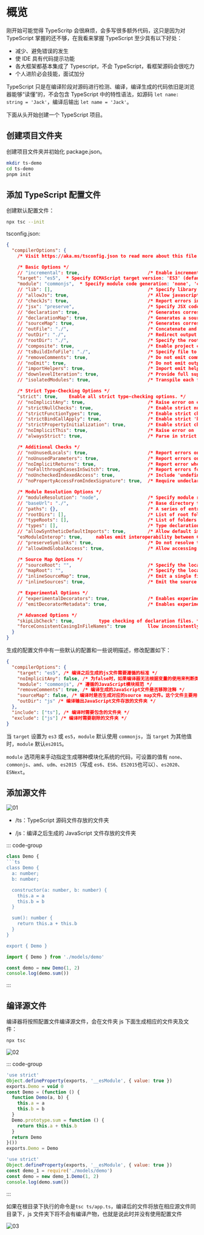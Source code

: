 # 概览

刚开始可能觉得 TypeScritp 会很麻烦，会多写很多额外代码，这只是因为对 TypeScript 掌握的还不够，在我看来掌握 TypeScript 至少具有以下好处：

- 减少、避免错误的发生
- 使 IDE 具有代码提示功能
- 各大框架都基本集成了 Typescript，不会 TypeScript，看框架源码会很吃力
- 个人进阶必会技能，面试加分

TypeScript 只是在编译阶段对源码进行检测、编译，编译生成的代码依旧是浏览器能够“读懂”的，不会包含 TypeScript 中的特性语法，如源码 `let name: string = 'Jack'`，编译后输出 `let name = 'Jack'`。

下面从头开始创建一个 TypeScript 项目。

## 创建项目文件夹

创建项目文件夹并初始化 package.json。

```sh
mkdir ts-demo
cd ts-demo
pnpm init
```

## 添加 TypeScript 配置文件

创建默认配置文件：

```sh
npx tsc --init
```

tsconfig.json:

  ```json
  {
    "compilerOptions": {
      /* Visit https://aka.ms/tsconfig.json to read more about this file */

      /* Basic Options */
      // "incremental": true,                         /* Enable incremental compilation */
      "target": "es5",  * Specify ECMAScript target version: 'ES3' (default), 'ES5', 'ES2015', 'ES2016', 'ES2017', 'ES2018', 'ES2019', 'ES2020', or 'ESNEXT'. */
      "module": "commonjs",  * Specify module code generation: 'none', 'commonjs', 'amd', 'system', 'umd', 'es2015', 'es2020', or 'ESNext'. */
      // "lib": [],                                   /* Specify library files to be included in the compilation. */
      // "allowJs": true,                             /* Allow javascript files to be compiled. */
      // "checkJs": true,                             /* Report errors in .js files. */
      // "jsx": "preserve",                           /* Specify JSX code generation: 'preserve', 'react-native', 'react', 'react-jsx' or 'react-jsxdev'. */
      // "declaration": true,                         /* Generates corresponding '.d.ts' file. */
      // "declarationMap": true,                      /* Generates a sourcemap for each corresponding '.d.ts' file. */
      // "sourceMap": true,                           /* Generates corresponding '.map' file. */
      // "outFile": "./",                             /* Concatenate and emit output to single file. */
      // "outDir": "./",                              /* Redirect output structure to the directory. */
      // "rootDir": "./",                             /* Specify the root directory of input files. Use to control the output directory structure with --outDir. */
      // "composite": true,                           /* Enable project compilation */
      // "tsBuildInfoFile": "./",                     /* Specify file to store incremental compilation information */
      // "removeComments": true,                      /* Do not emit comments to output. */
      // "noEmit": true,                              /* Do not emit outputs. */
      // "importHelpers": true,                       /* Import emit helpers from 'tslib'. */
      // "downlevelIteration": true,                  /* Provide full support for iterables in 'for-of', spread, and destructuring when targeting 'ES5' or 'ES3'. */
      // "isolatedModules": true,                     /* Transpile each file as a separate module (similar to 'ts.transpileModule'). */

      /* Strict Type-Checking Options */
      "strict": true,    Enable all strict type-checking options. */
      // "noImplicitAny": true,                       /* Raise error on expressions and declarations with an implied 'any' type. */
      // "strictNullChecks": true,                    /* Enable strict null checks. */
      // "strictFunctionTypes": true,                 /* Enable strict checking of function types. */
      // "strictBindCallApply": true,                 /* Enable strict 'bind', 'call', and 'apply' methods on functions. */
      // "strictPropertyInitialization": true,        /* Enable strict checking of property initialization in classes. */
      // "noImplicitThis": true,                      /* Raise error on 'this' expressions with an implied 'any' type. */
      // "alwaysStrict": true,                        /* Parse in strict mode and emit "use strict" for each source file. */

      /* Additional Checks */
      // "noUnusedLocals": true,                      /* Report errors on unused locals. */
      // "noUnusedParameters": true,                  /* Report errors on unused parameters. */
      // "noImplicitReturns": true,                   /* Report error when not all code paths in function return a value. */
      // "noFallthroughCasesInSwitch": true,          /* Report errors for fallthrough cases in switch statement. */
      // "noUncheckedIndexedAccess": true,            /* Include 'undefined' in index signature results */
      // "noPropertyAccessFromIndexSignature": true,  /* Require undeclared properties from index signatures to use element accesses. */

      /* Module Resolution Options */
      // "moduleResolution": "node",                  /* Specify module resolution strategy: 'node' (Node.js) or 'classic' (TypeScript pre-1.6). */
      // "baseUrl": "./",                             /* Base directory to resolve non-absolute module names. */
      // "paths": {},                                 /* A series of entries which re-map imports to lookup locations relative to the 'baseUrl'. */
      // "rootDirs": [],                              /* List of root folders whose combined content represents the structure of the project at runtime. */
      // "typeRoots": [],                             /* List of folders to include type definitions from. */
      // "types": [],                                 /* Type declaration files to be included in compilation. */
      // "allowSyntheticDefaultImports": true,        /* Allow default imports from modules with no default export. This does not affect code emit, just typechecking. */
      "esModuleInterop": true,     nables emit interoperability between CommonJS and ES Modules via creation of namespace objects for all imports. Implies 'allowSyntheticDefaultImports'. */
      // "preserveSymlinks": true,                    /* Do not resolve the real path of symlinks. */
      // "allowUmdGlobalAccess": true,                /* Allow accessing UMD globals from modules. */

      /* Source Map Options */
      // "sourceRoot": "",                            /* Specify the location where debugger should locate TypeScript files instead of source locations. */
      // "mapRoot": "",                               /* Specify the location where debugger should locate map files instead of generated locations. */
      // "inlineSourceMap": true,                     /* Emit a single file with source maps instead of having a separate file. */
      // "inlineSources": true,                       /* Emit the source alongside the sourcemaps within a single file; requires '--inlineSourceMap' or '--sourceMap' to be set. */

      /* Experimental Options */
      // "experimentalDecorators": true,              /* Enables experimental support for ES7 decorators. */
      // "emitDecoratorMetadata": true,               /* Enables experimental support for emitting type metadata for decorators. */

      /* Advanced Options */
      "skipLibCheck": true,         type checking of declaration files. */
      "forceConsistentCasingInFileNames": true        llow inconsistently-cased references to the same file. */
    }
  }
  ```

  生成的配置文件中有一些默认的配置和一些说明描述，修改配置如下：

  ```json
  {
    "compilerOptions": {
      "target": "es5", /* 编译之后生成的js文件需要遵循的标准 */
      "noImplicitAny": false, /* 为false时，如果编译器无法根据变量的使用来判断类型时，将用any类型代替。为true时，将进行强类型检查，无法推断类型时，提示错误 */
      "module": "commonjs", /* 遵循的JavaScript模块规范 */
      "removeComments": true, /* 编译生成的JavaScript文件是否移除注释 */
      "sourceMap": false, /* 编译时是否生成对应的source map文件。这个文件主要用于前端调试。当前端js文件被压缩引用后，出错时可借助同名的source map文件查找源文件中错误位置 */
      "outDir": "js" /* 编译输出JavaScript文件存放的文件夹 */
    },
    "include": ["ts"], /* 编译时需要包含的文件夹 */
    "exclude": ["js"] /* 编译时需要剔除的文件夹 */
  }
  ```

当 `target` 设置为 `es3` 或 `es5`，`module` 默认使用 `commonjs`，当 `target` 为其他值时，`module` 默认`es2015`。

`module` 选项用来手动指定生成哪种模块化系统的代码，可设置的值有 `none`、`commonjs`、`amd`、`udm`、`es2015`（写成 `es6`、`ES6`、`ES2015`也可以）、`es2020`、`ESNext`。

## 添加源文件

![01](https://image.newarea.site/20230713/01.png)

- /ts：TypeScript 源码文件存放的文件夹

- /js：编译之后生成的 JavaScript 文件存放的文件夹

::: code-group

```ts [demo.ts]
class Demo {
```ts
class Demo {
  a: number;
  b: number;

  constructor(a: number, b: number) {
    this.a = a
    this.b = b
  }

  sum(): number {
    return this.a + this.b
  }
}

export { Demo }
```

```ts [app.ts]
import { Demo } from './models/demo'

const demo = new Demo(1, 2)
console.log(demo.sum())
```

:::

## 编译源文件

编译器将按照配置文件编译源文件，会在文件夹 js 下面生成相应的文件夹及文件：

```sh
npx tsc
```

![02](https://image.newarea.site/20230713/02.png)

::: code-group

```js [demo.js]
'use strict'
Object.defineProperty(exports, '__esModule', { value: true })
exports.Demo = void 0
const Demo = (function () {
  function Demo(a, b) {
    this.a = a
    this.b = b
  }
  Demo.prototype.sum = function () {
    return this.a + this.b
  }
  return Demo
}())
exports.Demo = Demo
```

```js [app.js]
'use strict'
Object.defineProperty(exports, '__esModule', { value: true })
const demo_1 = require('./models/demo')
const demo = new demo_1.Demo(1, 2)
console.log(demo.sum())
```

:::

如果在根目录下执行的命令是`tsc ts/app.ts`，编译后的文件将放在相应源文件同目录下，js 文件夹下将不会有编译产物，也就是说此时并没有使用配置文件

![03](https://image.newarea.site/20230713/03.png)
